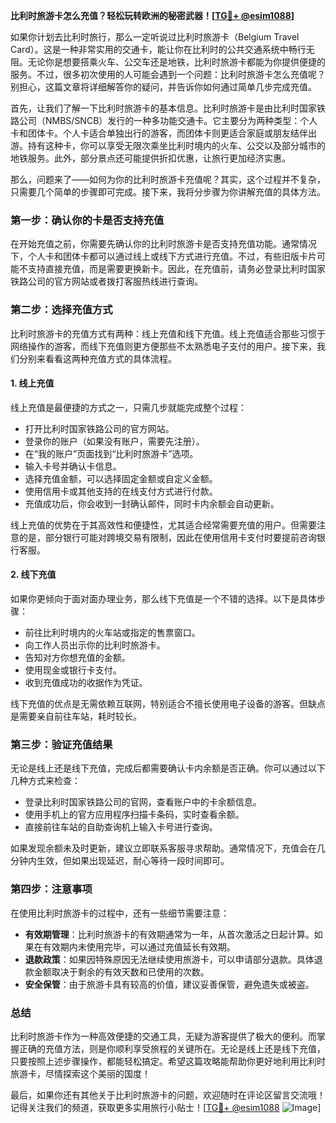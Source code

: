**比利时旅游卡怎么充值？轻松玩转欧洲的秘密武器！[[TG💪+ @esim1088](https://t.me/s/esim1088)]**

如果你计划去比利时旅行，那么一定听说过比利时旅游卡（Belgium Travel Card）。这是一种非常实用的交通卡，能让你在比利时的公共交通系统中畅行无阻。无论你是想要搭乘火车、公交车还是地铁，比利时旅游卡都能为你提供便捷的服务。不过，很多初次使用的人可能会遇到一个问题：比利时旅游卡怎么充值呢？别担心，这篇文章将详细解答你的疑问，并告诉你如何通过简单几步完成充值。

首先，让我们了解一下比利时旅游卡的基本信息。比利时旅游卡是由比利时国家铁路公司（NMBS/SNCB）发行的一种多功能交通卡。它主要分为两种类型：个人卡和团体卡。个人卡适合单独出行的游客，而团体卡则更适合家庭或朋友结伴出游。持有这种卡，你可以享受无限次乘坐比利时境内的火车、公交以及部分城市的地铁服务。此外，部分景点还可能提供折扣优惠，让旅行更加经济实惠。

那么，问题来了——如何为你的比利时旅游卡充值呢？其实，这个过程并不复杂，只需要几个简单的步骤即可完成。接下来，我将分步骤为你讲解充值的具体方法。

### **第一步：确认你的卡是否支持充值**
在开始充值之前，你需要先确认你的比利时旅游卡是否支持充值功能。通常情况下，个人卡和团体卡都可以通过线上或线下方式进行充值。不过，有些旧版卡片可能不支持直接充值，而是需要更换新卡。因此，在充值前，请务必登录比利时国家铁路公司的官方网站或者拨打客服热线进行查询。

### **第二步：选择充值方式**
比利时旅游卡的充值方式有两种：线上充值和线下充值。线上充值适合那些习惯于网络操作的游客，而线下充值则更方便那些不太熟悉电子支付的用户。接下来，我们分别来看看这两种充值方式的具体流程。

#### **1. 线上充值**
线上充值是最便捷的方式之一，只需几步就能完成整个过程：
- 打开比利时国家铁路公司的官方网站。
- 登录你的账户（如果没有账户，需要先注册）。
- 在“我的账户”页面找到“比利时旅游卡”选项。
- 输入卡号并确认卡信息。
- 选择充值金额，可以选择固定金额或自定义金额。
- 使用信用卡或其他支持的在线支付方式进行付款。
- 充值成功后，你会收到一封确认邮件，同时卡内余额会自动更新。

线上充值的优势在于其高效性和便捷性，尤其适合经常需要充值的用户。但需要注意的是，部分银行可能对跨境交易有限制，因此在使用信用卡支付时要提前咨询银行客服。

#### **2. 线下充值**
如果你更倾向于面对面办理业务，那么线下充值是一个不错的选择。以下是具体步骤：
- 前往比利时境内的火车站或指定的售票窗口。
- 向工作人员出示你的比利时旅游卡。
- 告知对方你想充值的金额。
- 使用现金或银行卡支付。
- 收到充值成功的收据作为凭证。

线下充值的优点是无需依赖互联网，特别适合不擅长使用电子设备的游客。但缺点是需要亲自前往车站，耗时较长。

### **第三步：验证充值结果**
无论是线上还是线下充值，完成后都需要确认卡内余额是否正确。你可以通过以下几种方式来检查：
- 登录比利时国家铁路公司的官网，查看账户中的卡余额信息。
- 使用手机上的官方应用程序扫描卡条码，实时查看余额。
- 直接前往车站的自助查询机上输入卡号进行查询。

如果发现余额未及时更新，建议立即联系客服寻求帮助。通常情况下，充值会在几分钟内生效，但如果出现延迟，耐心等待一段时间即可。

### **第四步：注意事项**
在使用比利时旅游卡的过程中，还有一些细节需要注意：
- **有效期管理**：比利时旅游卡的有效期通常为一年，从首次激活之日起计算。如果在有效期内未使用完毕，可以通过充值延长有效期。
- **退款政策**：如果因特殊原因无法继续使用旅游卡，可以申请部分退款。具体退款金额取决于剩余的有效天数和已使用的次数。
- **安全保管**：由于旅游卡具有较高的价值，建议妥善保管，避免遗失或被盗。

### **总结**
比利时旅游卡作为一种高效便捷的交通工具，无疑为游客提供了极大的便利。而掌握正确的充值方法，则是你顺利享受旅程的关键所在。无论是线上还是线下充值，只要按照上述步骤操作，都能轻松搞定。希望这篇攻略能帮助你更好地利用比利时旅游卡，尽情探索这个美丽的国度！

最后，如果你还有其他关于比利时旅游卡的问题，欢迎随时在评论区留言交流哦！记得关注我们的频道，获取更多实用旅行小贴士！[[TG💪+ @esim1088](https://t.me/s/esim1088) ![Image](https://i.postimg.cc/4NQfJmqS/Snipaste-2025-05-13-00-14-12.png)]